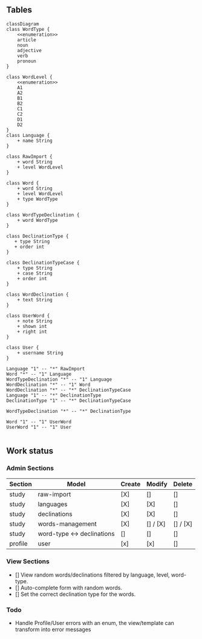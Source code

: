 
## Tables

```mermaidjs
classDiagram
class WordType {
    <<enumeration>>
    article
    noun
    adjective
    verb
    pronoun
}

class WordLevel {
    <<enumeration>>
    A1
    A2
    B1
    B2
    C1
    C2
    D1
    D2
}
class Language {
    + name String
}

class RawImport {
    + word String
    + level WordLevel
}

class Word {
    + word String
    + level WordLevel
    + type WordType
}

class WordTypeDeclination {
    + word WordType
}

class DeclinationType {
   + type String
   + order int
}

class DeclinationTypeCase {
    + type String
    + case String
    + order int
}

class WordDeclination {
    + text String
}

class UserWord {
    + note String
    + shown int
    + right int
}

class User {
    + username String
}

Language "1" -- "*" RawImport
Word "*" -- "1" Language
WordTypeDeclination "*" -- "1" Language
WordDeclination "*" -- "1" Word
WordDeclination "*" -- "*" DeclinationTypeCase
Language "1" -- "*" DeclinationType
DeclinationType "1" -- "*" DeclinationTypeCase

WordTypeDeclination "*" -- "*" DeclinationType

Word "1" -- "1" UserWord
UserWord "1" -- "1" User


```


## Work status

### Admin Sections
| Section | Model | Create | Modify | Delete |
| ------- | ------ | ------ | ------ | ------ |
| study | raw-import | [X] | [] | [] |
| study | languages | [X] | [X] | [] |
| study | declinations | [X] | [X] | [] |
| study | words-management | [X] | [] / [X] | [] / [X] |
| study | word-type <-> declinations | [] | [] | [] |
| profile | user | [x] | [x] | [] |

### View Sections
* [] View random words/declinations filtered by language, level, word-type.
* [] Auto-complete form with random words.
* [] Set the correct declination type for the words.

### Todo
* Handle Profile/User errors with an enum, the view/template can transform into error messages

